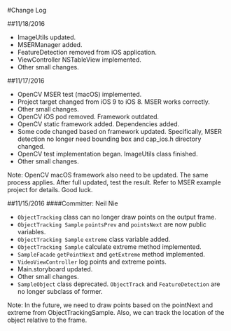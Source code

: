 #Change Log

##11/18/2016
- ImageUtils updated.
- MSERManager added.
- FeatureDetection removed from iOS application.
- ViewController NSTableView implemented.
- Other small changes.

##11/17/2016
- OpenCV MSER test (macOS) implemented.
- Project target changed from iOS 9 to iOS 8. MSER works correctly.
- Other small changes.
- OpenCV iOS pod removed. Framework outdated.
- OpenCV static framework added. Dependencies added.
- Some code changed based on framework updated. Specifically, MSER
detection no longer need bounding box and cap_ios.h directory changed.
- OpenCV test implementation began. ImageUtils class finished.
- Other small changes.

Note:
OpenCV macOS framework also need to be updated. The same process
applies. After full updated, test the result. Refer to MSER example
project for details. Good luck.

##11/15/2016
####Committer: Neil Nie
- `ObjectTracking` class can no longer draw points on the output frame. 
- `ObjectTracking Sample` `pointsPrev` and `pointsNext` are now public variables. 
- `ObjectTracking Sample` `extreme` class variable added. 
- `ObjectTracking Sample` calculate extreme method implemented. 
-  `SampleFacade` `getPointNext` and `getExtreme` method implemented. 
-  `VideoViewController` log points and extreme points.
-  Main.storyboard updated. 
-  Other small changes. 
-  `SampleObject` class deprecated. `ObjectTrack` and `FeatureDetection` are no longer subclass of former.   

Note:
In the future, we need to draw points based on the pointNext and extreme from ObjectTrackingSample. Also, we can track the location of the object relative to the frame. 